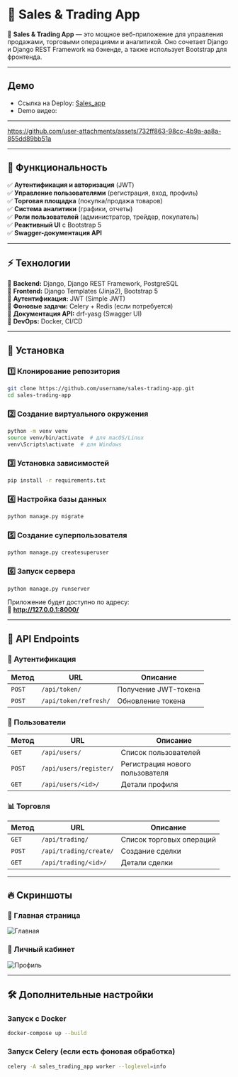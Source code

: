 # 📌 Sales & Trading App

🚀 **Sales & Trading App** — это мощное веб-приложение для управления продажами, торговыми операциями и аналитикой. Оно сочетает Django и Django REST Framework на бэкенде, а также использует Bootstrap для фронтенда.

---

## Демо

-   Ссылка на Deploy: [Sales_app](https://sales-app-qwi6.onrender.com)
-   Demo видео:
---
 https://github.com/user-attachments/assets/732ff863-98cc-4b9a-aa8a-855dd89bb51a


---

## 🌟 Функциональность

✅ **Аутентификация и авторизация** (JWT)  
✅ **Управление пользователями** (регистрация, вход, профиль)  
✅ **Торговая площадка** (покупка/продажа товаров)  
✅ **Система аналитики** (графики, отчеты)  
✅ **Роли пользователей** (администратор, трейдер, покупатель)  
✅ **Реактивный UI** с Bootstrap 5  
✅ **Swagger-документация API**

---

## ⚡ Технологии

🔹 **Backend:** Django, Django REST Framework, PostgreSQL  
🔹 **Frontend:** Django Templates (Jinja2), Bootstrap 5  
🔹 **Аутентификация:** JWT (Simple JWT)  
🔹 **Фоновые задачи:** Celery + Redis (если потребуется)  
🔹 **Документация API:** drf-yasg (Swagger UI)  
🔹 **DevOps:** Docker, CI/CD

---

## 🔧 Установка

### 1️⃣ Клонирование репозитория

```bash
git clone https://github.com/username/sales-trading-app.git
cd sales-trading-app
```

### 2️⃣ Создание виртуального окружения

```bash
python -m venv venv
source venv/bin/activate  # для macOS/Linux
venv\Scripts\activate  # для Windows
```

### 3️⃣ Установка зависимостей

```bash
pip install -r requirements.txt
```

### 4️⃣ Настройка базы данных

```bash
python manage.py migrate
```

### 5️⃣ Создание суперпользователя

```bash
python manage.py createsuperuser
```

### 6️⃣ Запуск сервера

```bash
python manage.py runserver
```

Приложение будет доступно по адресу:  
🔗 **http://127.0.0.1:8000/**

---

## 📌 API Endpoints

### 🔑 Аутентификация

| Метод  | URL                   | Описание             |
| ------ | --------------------- | -------------------- |
| `POST` | `/api/token/`         | Получение JWT-токена |
| `POST` | `/api/token/refresh/` | Обновление токена    |

### 👥 Пользователи

| Метод  | URL                    | Описание                        |
| ------ | ---------------------- | ------------------------------- |
| `GET`  | `/api/users/`          | Список пользователей            |
| `POST` | `/api/users/register/` | Регистрация нового пользователя |
| `GET`  | `/api/users/<id>/`     | Детали профиля                  |

### 📊 Торговля

| Метод  | URL                    | Описание                 |
| ------ | ---------------------- | ------------------------ |
| `GET`  | `/api/trading/`        | Список торговых операций |
| `POST` | `/api/trading/create/` | Создание сделки          |
| `GET`  | `/api/trading/<id>/`   | Детали сделки            |

---

## 🔥 Скриншоты

### 🔹 Главная страница

![Главная](https://via.placeholder.com/800x400?text=Главная+страница)

### 🔹 Личный кабинет

![Профиль](https://via.placeholder.com/800x400?text=Личный+кабинет)

---

## 🛠 Дополнительные настройки

### Запуск с Docker

```bash
docker-compose up --build
```

### Запуск Celery (если есть фоновая обработка)

```bash
celery -A sales_trading_app worker --loglevel=info
```
